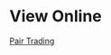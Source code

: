 # View Online
[Pair Trading](https://htmlpreview.github.io/?https://github.com/hsuan5483/Financial_Time_Series_Analysis/blob/master/04%20Pair%20Trading/Pair%20Trading.html)